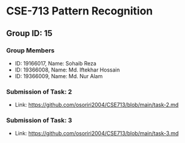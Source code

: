 # CSE-713 Pattern Recognition
## Group ID: 15
### Group Members
- ID: 19166017, Name: Sohaib Reza
- ID: 19366008, Name: Md. Iftekhar Hossain
- ID: 19366009, Name: Md. Nur Alam

### Submission of Task: 2
- Link: https://github.com/osoriri2004/CSE713/blob/main/task-2.md

### Submission of Task: 3
- Link: https://github.com/osoriri2004/CSE713/blob/main/task-3.md